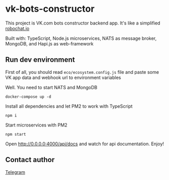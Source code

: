 # vk-bots-constructor

This project is VK.com bots constructor backend app. It's like a simplified [robochat.io](https://robochat.io)

Built with: TypeScript, Node.js microservices, NATS as message broker, MongoDB, and Hapi.js as web-framework

## Run dev environment

First of all, you should read `eco/ecosystem.config.js` file and paste some VK app data and webhook url to environment variables

Well. You need to start NATS and MongoDB

```
docker-compose up -d
```

Install all dependencies and let PM2 to work with TypeScript

```
npm i
```

Start microservices with PM2

```
npm start
```

Open http://0.0.0.0:4000/api/docs and watch for api documentation. Enjoy!

## Contact author

[Telegram](https://t.me/aveDenis)
